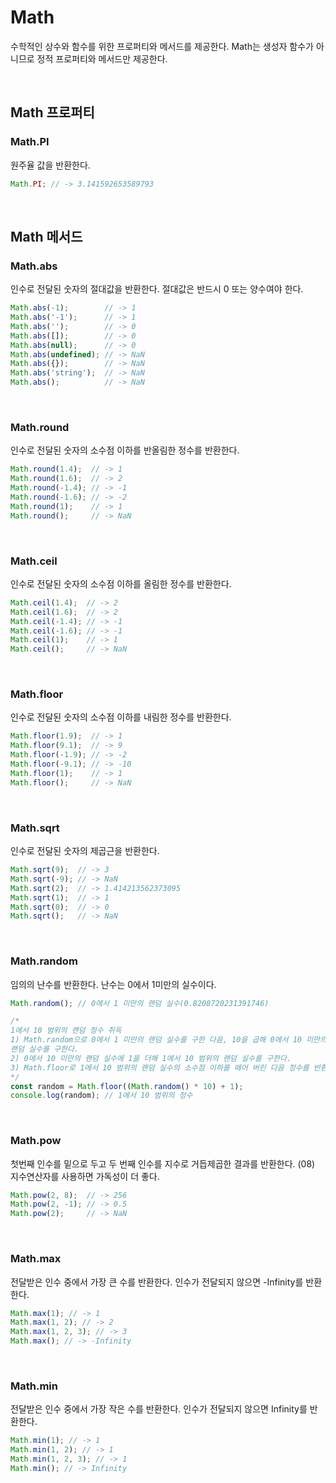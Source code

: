 # Math
수학적인 상수와 함수를 위한 프로퍼티와 메서드를 제공한다. Math는 생성자 함수가 아니므로 정적 프로퍼티와 메서드만 제공한다. 

<br/>

## Math 프로퍼티 
### Math.PI 
원주율 값을 반환한다.
```js
Math.PI; // -> 3.141592653589793
```

<br/>

## Math 메서드
### Math.abs
인수로 전달된 숫자의 절대값을 반환한다. 절대값은 반드시 0 또는 양수여야 한다.
```js
Math.abs(-1);        // -> 1
Math.abs('-1');      // -> 1
Math.abs('');        // -> 0
Math.abs([]);        // -> 0
Math.abs(null);      // -> 0
Math.abs(undefined); // -> NaN
Math.abs({});        // -> NaN
Math.abs('string');  // -> NaN
Math.abs();          // -> NaN
```

<br/>

### Math.round 
인수로 전달된 숫자의 소수점 이하를 반올림한 정수를 반환한다.
```js
Math.round(1.4);  // -> 1
Math.round(1.6);  // -> 2
Math.round(-1.4); // -> -1
Math.round(-1.6); // -> -2
Math.round(1);    // -> 1
Math.round();     // -> NaN
```

<br/>

### Math.ceil
인수로 전달된 숫자의 소수점 이하를 올림한 정수를 반환한다. 
```js
Math.ceil(1.4);  // -> 2
Math.ceil(1.6);  // -> 2
Math.ceil(-1.4); // -> -1
Math.ceil(-1.6); // -> -1
Math.ceil(1);    // -> 1
Math.ceil();     // -> NaN
```

<br/>

### Math.floor
인수로 전달된 숫자의 소수점 이하를 내림한 정수를 반환한다.
```js
Math.floor(1.9);  // -> 1
Math.floor(9.1);  // -> 9
Math.floor(-1.9); // -> -2
Math.floor(-9.1); // -> -10
Math.floor(1);    // -> 1
Math.floor();     // -> NaN
```

<br/>

### Math.sqrt
인수로 전달된 숫자의 제곱근을 반환한다.
```js
Math.sqrt(9);  // -> 3
Math.sqrt(-9); // -> NaN
Math.sqrt(2);  // -> 1.414213562373095
Math.sqrt(1);  // -> 1
Math.sqrt(0);  // -> 0
Math.sqrt();   // -> NaN
```

<br/>

### Math.random
임의의 난수를 반환한다. 난수는 0에서 1미만의 실수이다. 
```js
Math.random(); // 0에서 1 미만의 랜덤 실수(0.8208720231391746)

/*
1에서 10 범위의 랜덤 정수 취득
1) Math.random으로 0에서 1 미만의 랜덤 실수를 구한 다음, 10을 곱해 0에서 10 미만의
랜덤 실수를 구한다.
2) 0에서 10 미만의 랜덤 실수에 1을 더해 1에서 10 범위의 랜덤 실수를 구한다.
3) Math.floor로 1에서 10 범위의 랜덤 실수의 소수점 이하를 떼어 버린 다음 정수를 반환한다.
*/
const random = Math.floor((Math.random() * 10) + 1);
console.log(random); // 1에서 10 범위의 정수
```

<br/>

### Math.pow 
첫번째 인수를 밑으로 두고 두 번째 인수를 지수로 거듭제곱한 결과를 반환한다. (08) 지수연산자를 사용하면 가독성이 더 좋다. 
```js
Math.pow(2, 8);  // -> 256
Math.pow(2, -1); // -> 0.5
Math.pow(2);     // -> NaN
```

<br/>

### Math.max
전달받은 인수 중에서 가장 큰 수를 반환한다. 인수가 전달되지 않으면 -Infinity를 반환한다.
```js
Math.max(1); // -> 1
Math.max(1, 2); // -> 2
Math.max(1, 2, 3); // -> 3
Math.max(); // -> -Infinity
```

<br/>

### Math.min
전달받은 인수 중에서 가장 작은 수를 반환한다. 인수가 전달되지 않으면 Infinity를 반환한다. 
```js
Math.min(1); // -> 1
Math.min(1, 2); // -> 1
Math.min(1, 2, 3); // -> 1
Math.min(); // -> Infinity
```
